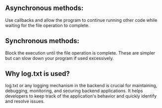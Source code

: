 ## Asynchronous methods:
Use callbacks and allow the program to continue running other code while waiting for the file operation to complete.

## Synchronous methods:
Block the execution until the file operation is complete. These are simpler but can slow down your program if used excessively.

## Why log.txt is used?
log.txt or any logging mechanism in the backend is crucial for maintaining, debugging, monitoring, and securing backend applications. It helps developers to keep track of the application's behavior and quickly identify and resolve issues.
